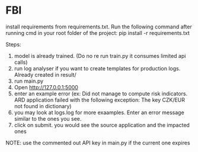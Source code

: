 # FBI

install requirements from requirements.txt. 
Run the following command after running cmd in your root folder of the project:
pip install -r requirements.txt

Steps:
1. model is already trained. (Do no re run train.py it consumes limited api calls)
2. run log analyser if you want to create templates for production logs. Already created in result/
3. run main.py
4. Open http://127.0.0.1:5000
5. enter an example error (ex: Did not manage to compute risk indicators. ARD application failed with the following exception: The key CZK/EUR not found in dictionary)
6. you may look at logs.log for more exaamples. Enter an error message similar to the ones you see.
7. click on submit. you would see the source application and the impacted ones

NOTE: use the commented out API key in main.py if the current one expires
